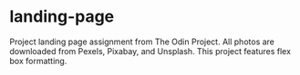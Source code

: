 # landing-page

Project landing page assignment from The Odin Project.
All photos are downloaded from Pexels, Pixabay, and Unsplash.
This project features flex box formatting. 